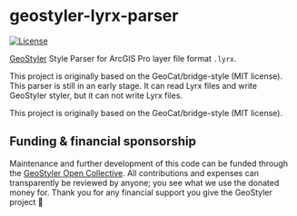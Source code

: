 # geostyler-lyrx-parser

[![License](https://img.shields.io/github/license/geostyler/geostyler-lyrx-parser)](https://github.com/geostyler/geostyler-lyrx-parser/blob/main/LICENSE)

[GeoStyler](https://github.com/terrestris/geostyler/) Style Parser for ArcGIS Pro layer file format `.lyrx`.

This project is originally based on the GeoCat/bridge-style (MIT license).
This parser is still in an early stage. It can read Lyrx files and write GeoStyler styler, but it can not write Lyrx files.

This project is originally based on the GeoCat/bridge-style (MIT license).

## <a name="funding"></a>Funding & financial sponsorship

Maintenance and further development of this code can be funded through the
[GeoStyler Open Collective](https://opencollective.com/geostyler). All contributions and
expenses can transparently be reviewed by anyone; you see what we use the donated money for.
Thank you for any financial support you give the GeoStyler project 💞
